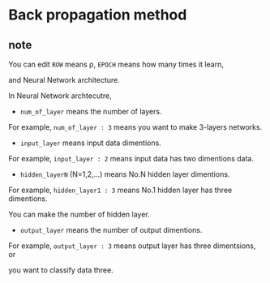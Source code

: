 # Back propagation method

## note

You can edit `ROW` means ρ, `EPOCH` means how many times it learn,

and Neural Network architecture.

In Neural Network archtecutre, 

- `num_of_layer` means the number of layers. 

For example, `num_of_layer : 3` means you want to make 3-layers networks.


- `input_layer` means input data dimentions.

For example, `input_layer : 2` means input data has two dimentions data.


- `hidden_layerN` (N=1,2,...) means No.N hidden layer dimentions.


For example, `hidden_layer1 : 3` means No.1 hidden layer has three dimentions.

You can make the number of hidden layer.


- `output_layer` means the number of output dimentions.

For example, `output_layer : 3` means output layer has three dimentsions, or 

you want to classify data three.
